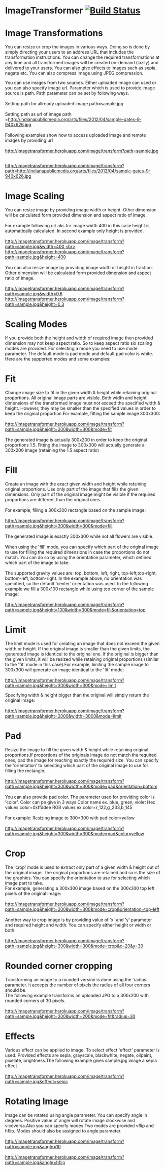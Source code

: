 # ImageTransformer  [![Build Status](https://travis-ci.org/akshaysyaduvanshi/ImageTransformer.svg?branch=master)](https://travis-ci.org/akshaysyaduvanshi/ImageTransformer)

Image Transformations
=============

You can resize or crop the images in various ways. Doing so is done by simply directing your users to an address URL that includes the transformation instructions. You can change the required transformations at any time and all transformed images will be created on-demand (lazily) and delivered to your users. 
You can also give effects to images such as sepia, negate etc. You can also compress image using JPEG compression.

You can use images from two sources. Either uploaded image can used or you can also specify image url. Parameter which is used to provide image source is path. Path parameter can be set by following ways.<br><br>
Setting path for allready uploaded image path=sample.jpg<br><br>
Setting path as url of image path =http://indianapublicmedia.org/arts/files/2012/04/sample-gates-9-940x626.jpg<br><br>
Following examples show how to access uploaded image and remote images by providing url<br><br>
http://imagetransformer.herokuapp.com/image/transform?path=sample.jpg<br><br>

http://imagetransformer.herokuapp.com/image/transform?path=http://indianapublicmedia.org/arts/files/2012/04/sample-gates-9-940x626.jpg
	
Image Scaling	
=============
You can resize image by providing image width or height. Other dimension will be calculated form provided dimension and aspect ratio of image.<br><br> For example following url aks for image width 400 in this case height is automatically calculated. In second example only height is provided.<br><br>
http://imagetransformer.herokuapp.com/image/transform?path=sample.jpg&width=400,<br>
http://imagetransformer.herokuapp.com/image/transform?path=sample.jpg&height=400<br><br>
You can also resize image by providing image width or height in fraction. Other dimension will be calculated form provided dimension and aspect ratio of image.<br><br>
http://imagetransformer.herokuapp.com/image/transform?path=sample.jpg&width=0.6<br>
http://imagetransformer.herokuapp.com/image/transform?path=sample.jpg&height=0.3
							
							
Scaling Modes
=============
If you provide both the height and width of required image then provided dimension may not keep aspect ratio. So to keep aspect ratio six scaling modes are provided. For selecting a mode you need to use mode parameter. The default mode is pad mode and default pad color is white. Here are the supported modes and some examples:
							
Fit
=============
Change image size to fit in the given width & height while retaining original proportions. All original image parts are visible. Both width and height dimensions of the transformed image must not exceed the specified width & height. However, they may be smaller than the specified values in order to keep the original proportion.For example, fitting the sample image 300x300:<br><br>
http://imagetransformer.herokuapp.com/image/transform?path=sample.jpg&height=300&width=300&mode=fit<br><br>
The generated image is actually 300x200 in order to keep the original proportions 1.5. Fitting the image to 300x300 will actually generate a 300x200 image (retaining the 1.5 aspect ratio)
							
Fill
=============							
Create an image with the exact given width and height while retaining original proportions. Use only part of the image that fills the given dimensions. Only part of the original image might be visible if the required proportions are different than the original ones.<br><br>For example, filling a 300x300 rectangle based on the sample image:<br><br>
http://imagetransformer.herokuapp.com/image/transform?path=sample.jpg&height=300&width=300&mode=fill<br><br>
The generated image is exactly 300x300 while not all flowers are visible.<br><br>
When using the 'fill' mode, you can specify which part of the original image to use for filling the required dimensions in case the proportions do not match. You can do so by using the orientation parameter, which defined which part of the image to take.<br><br>
The supported gravity values are: top, bottom, left, right, top-left,top-right, bottom-left, bottom-right.
In the example above, no orientation was specified, so the default 'center' orientation was used. In the following example we fill a 300x100 rectangle while using top corner of the sample image:<br><br>
http://imagetransformer.herokuapp.com/image/transform?path=sample.jpg&height=100&width=300&mode=fill&orientation=top
							
							
Limit
=============
The limit mode is used for creating an image that does not exceed the given width or height. If the original image is smaller than the given limits, the generated image is identical to the original one. If the original is bigger than the given limits, it will be resized while retaining original proportions (similar to the 'fit' mode in this case).For example, limiting the sample image to 300x300 will generate an image identical to the 'fit' mode:<br><br>
http://imagetransformer.herokuapp.com/image/transform?path=sample.jpg&height=300&width=300&mode=limit<br>
							
Specifying width & height bigger than the original will simply return the original image:<br><br>
http://imagetransformer.herokuapp.com/image/transform?path=sample.jpg&height=3000&width=3000&mode=limit
						
							
Pad
=============
Resize the image to fill the given width & height while retaining original proportions.If proportions of the originals image do not match the required ones, pad the image for reaching exactly the required size. You can specify the 'orientation' to selecting which part of the original image to use for filling the rectangle.<br><br>
http://imagetransformer.herokuapp.com/image/transform?path=sample.jpg&height=300&width=300&mode=pad&orientation=bottom<br><br>
You can also provide pad color. The parameter used for providing color is 'color'. Color can pe give in 3 ways 
Color name ex. blue, green, violet
Hex values color=0xffddee 
RGB values ex color=r_122,g_233,b_145<br><br>
For example: Resizing image to 300*300 with pad color=yellow<br><br>
http://imagetransformer.herokuapp.com/image/transform?path=sample.jpg&height=300&width=300&mode=pad&color=yellow
							
Crop
=============
The 'crop' mode is used to extract only part of a given width & height out of the original image. The original proportions are retained and so is the size of the graphics. You can specify the orientation to use for selecting which image part to take.<br>For example, generating a 300x300 image based on the 300x300 top left pixels of the original image:<br><br>
http://imagetransformer.herokuapp.com/image/transform?path=sample.jpg&height=300&width=300&mode=crop&orientation=top-left<br><br>
Another way to crop image is by providing value of 'x' and 'y' parameter and required height and width. You can specify either height or width or both.<br><br>
http://imagetransformer.herokuapp.com/image/transform?path=sample.jpg&height=300&width=300&mode=crop&x=20&y=30
							
Rounded corner cropping
=============
Transforming an image to a rounded version is done using the 'radius' parameter. It accepts the number of pixels the radius of all four corners should be.<br>The following example transforms an uploaded JPG to a 300x200  with rounded corners of 30 pixels.<br><br>
http://imagetransformer.herokuapp.com/image/transform?path=sample.jpg&height=300&width=200&mode=fit&radius=30
							
Effects
=============
Various effect can be applied to image. To select effect 'effect' parameter is used. Provided effects are sepia, grayscale, blackwhite, negate, oilpaint, pixelate, brightness.The following example gives sample.jpg image a sepia effect <br><br>
http://imagetransformer.herokuapp.com/image/transform?path=sample.jpg&effect=sepia

Rotating Image
=============
Image can be rotated using angle parameter. You can specify angle in degrees. Positive value of angle will rotate image clockwise and viceversa.Also you can specify modes.Two modes are provided vflip and hflip. Modes should also be assigned to angle parameter.<br><br>
http://imagetransformer.herokuapp.com/image/transform?path=sample.jpg&angle=10
<br><br>
http://imagetransformer.herokuapp.com/image/transform?path=sample.jpg&angle=hflip

							
 
